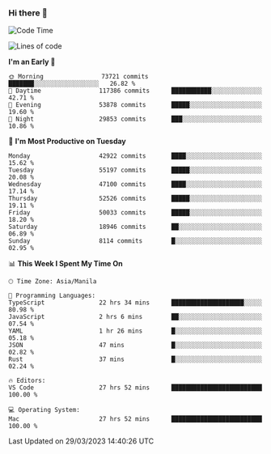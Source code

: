 ### Hi there 👋

<!--START_SECTION:waka-->
![Code Time](http://img.shields.io/badge/Code%20Time-3%2C789%20hrs%2033%20mins-blue)

![Lines of code](https://img.shields.io/badge/From%20Hello%20World%20I%27ve%20Written-105.0%20million%20lines%20of%20code-blue)

**I'm an Early 🐤** 

```text
🌞 Morning                73721 commits       ███████░░░░░░░░░░░░░░░░░░   26.82 % 
🌆 Daytime                117386 commits      ███████████░░░░░░░░░░░░░░   42.71 % 
🌃 Evening                53878 commits       █████░░░░░░░░░░░░░░░░░░░░   19.60 % 
🌙 Night                  29853 commits       ███░░░░░░░░░░░░░░░░░░░░░░   10.86 % 
```
📅 **I'm Most Productive on Tuesday** 

```text
Monday                   42922 commits       ████░░░░░░░░░░░░░░░░░░░░░   15.62 % 
Tuesday                  55197 commits       █████░░░░░░░░░░░░░░░░░░░░   20.08 % 
Wednesday                47100 commits       ████░░░░░░░░░░░░░░░░░░░░░   17.14 % 
Thursday                 52526 commits       █████░░░░░░░░░░░░░░░░░░░░   19.11 % 
Friday                   50033 commits       █████░░░░░░░░░░░░░░░░░░░░   18.20 % 
Saturday                 18946 commits       ██░░░░░░░░░░░░░░░░░░░░░░░   06.89 % 
Sunday                   8114 commits        █░░░░░░░░░░░░░░░░░░░░░░░░   02.95 % 
```


📊 **This Week I Spent My Time On** 

```text
🕑︎ Time Zone: Asia/Manila

💬 Programming Languages: 
TypeScript               22 hrs 34 mins      ████████████████████░░░░░   80.98 % 
JavaScript               2 hrs 6 mins        ██░░░░░░░░░░░░░░░░░░░░░░░   07.54 % 
YAML                     1 hr 26 mins        █░░░░░░░░░░░░░░░░░░░░░░░░   05.18 % 
JSON                     47 mins             █░░░░░░░░░░░░░░░░░░░░░░░░   02.82 % 
Rust                     37 mins             █░░░░░░░░░░░░░░░░░░░░░░░░   02.24 % 

🔥 Editors: 
VS Code                  27 hrs 52 mins      █████████████████████████   100.00 % 

💻 Operating System: 
Mac                      27 hrs 52 mins      █████████████████████████   100.00 % 
```


 Last Updated on 29/03/2023 14:40:26 UTC
<!--END_SECTION:waka-->


<!--
**rad182/rad182** is a ✨ _special_ ✨ repository because its `README.md` (this file) appears on your GitHub profile.

Here are some ideas to get you started:

- 🔭 I’m currently working on ...
- 🌱 I’m currently learning ...
- 👯 I’m looking to collaborate on ...
- 🤔 I’m looking for help with ...
- 💬 Ask me about ...
- 📫 How to reach me: ...
- 😄 Pronouns: ...
- ⚡ Fun fact: ...
-->
